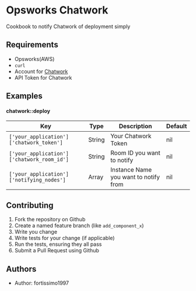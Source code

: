 Opsworks Chatwork
==================
Cookbook to notify Chatwork of deployment simply


Requirements
------------
- Opsworks(AWS)
- `curl`
- Account for [Chatwork](http://www.chatwork.com/)
- API Token for Chatwork

Examples
----------
#### chatwork::deploy
| Key | Type | Description | Default |
| --- | ---- | ----------- | ------- |
| `['your_application']['chatwork_token']` | String | Your Chatwork Token | nil |
| `['your_application']['chatwork_room_id']` | String | Room ID you want to notify | nil |
| `['your_application']['notifying_nodes']` | Array | Instance Name you want to notify from | nil |


Contributing
------------
1. Fork the repository on Github
2. Create a named feature branch (like `add_component_x`)
3. Write you change
4. Write tests for your change (if applicable)
5. Run the tests, ensuring they all pass
6. Submit a Pull Request using Github

Authors
-------------------
- Author: fortissimo1997
